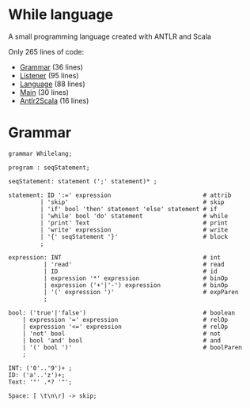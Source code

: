 While language
=====

  A small programming language created with ANTLR and Scala

Only 265 lines of code:

  - [Grammar](src/whilelang/Whilelang.g4) (36 lines)
  - [Listener](src/whilelang/MyListener.scala) (95 lines)
  - [Language](src/whilelang/Language.scala) (88 lines)
  - [Main](src/whilelang/Main.scala) (30 lines)
  - [Antlr2Scala](src/whilelang/Antlr2Scala.scala) (16 lines)

Grammar
====

```ANTLR
grammar Whilelang;

program : seqStatement;

seqStatement: statement (';' statement)* ;

statement: ID ':=' expression                          # attrib
         | 'skip'                                      # skip
         | 'if' bool 'then' statement 'else' statement # if
         | 'while' bool 'do' statement                 # while
         | 'print' Text                                # print
         | 'write' expression                          # write
         | '{' seqStatement '}'                        # block
         ;

expression: INT                                        # int
          | 'read'                                     # read
          | ID                                         # id
          | expression '*' expression                  # binOp
          | expression ('+'|'-') expression            # binOp
          | '(' expression ')'                         # expParen
          ;

bool: ('true'|'false')                                 # boolean
    | expression '=' expression                        # relOp
    | expression '<=' expression                       # relOp
    | 'not' bool                                       # not
    | bool 'and' bool                                  # and
    | '(' bool ')'                                     # boolParen
    ;

INT: ('0'..'9')+ ;
ID: ('a'..'z')+;
Text: '"' .*? '"';

Space: [ \t\n\r] -> skip;
```
